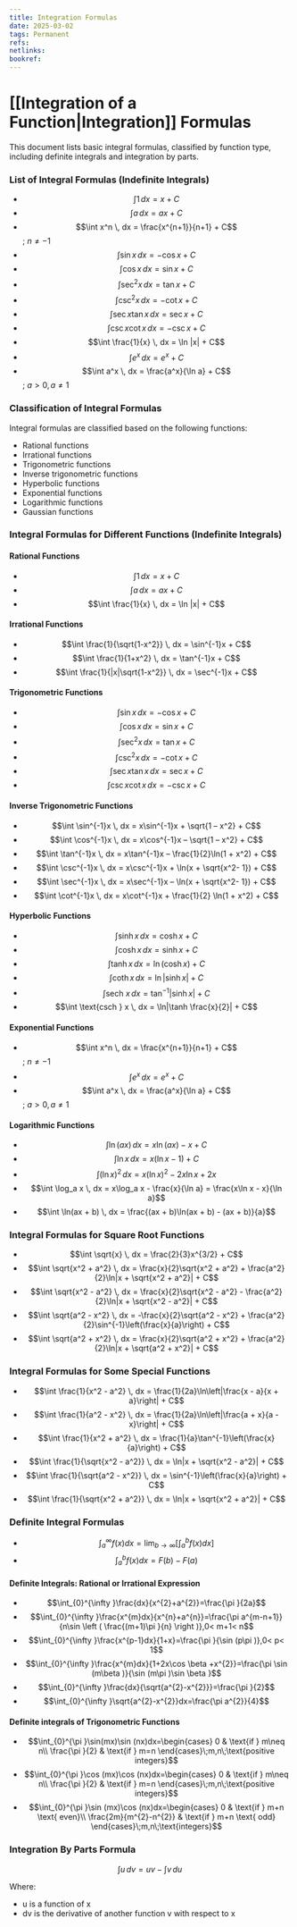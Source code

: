 ```yaml
---
title: Integration Formulas
date: 2025-03-02
tags: Permanent
refs: 
netlinks:
bookref: 
---
```

# [[Integration of a Function|Integration]] Formulas
This document lists basic integral formulas, classified by function type, including definite integrals and integration by parts.

### List of Integral Formulas (Indefinite Integrals)

*   $$\int 1 \, dx = x + C$$
*   $$\int a \, dx = ax + C$$
*   $$\int x^n \, dx = \frac{x^{n+1}}{n+1} + C$$ ; $n \neq -1$
*   $$\int \sin x \, dx = -\cos x + C$$
*   $$\int \cos x \, dx = \sin x + C$$
*   $$\int \sec^2 x \, dx = \tan x + C$$
*   $$\int \csc^2 x \, dx = -\cot x + C$$
*   $$\int \sec x \tan x \, dx = \sec x + C$$
*   $$\int \csc x \cot x \, dx = -\csc x + C$$
*   $$\int \frac{1}{x} \, dx = \ln |x| + C$$
*   $$\int e^x \, dx = e^x + C$$
*   $$\int a^x \, dx = \frac{a^x}{\ln a} + C$$ ; $a > 0, a \neq 1$

### Classification of Integral Formulas

Integral formulas are classified based on the following functions:

*   Rational functions
*   Irrational functions
*   Trigonometric functions
*   Inverse trigonometric functions
*   Hyperbolic functions
*   Exponential functions
*   Logarithmic functions
*   Gaussian functions

### Integral Formulas for Different Functions (Indefinite Integrals)

#### Rational Functions

*   $$\int 1 \, dx = x + C$$
*   $$\int a \, dx = ax + C$$
*   $$\int \frac{1}{x} \, dx = \ln |x| + C$$

#### Irrational Functions

*   $$\int \frac{1}{\sqrt{1-x^2}} \, dx = \sin^{-1}x + C$$
*   $$\int \frac{1}{1+x^2} \, dx = \tan^{-1}x + C$$
*   $$\int \frac{1}{|x|\sqrt{1-x^2}} \, dx = \sec^{-1}x + C$$

#### Trigonometric Functions

*   $$\int \sin x \, dx = -\cos x + C$$
*   $$\int \cos x \, dx = \sin x + C$$
*   $$\int \sec^2 x \, dx = \tan x + C$$
*   $$\int \csc^2 x \, dx = -\cot x + C$$
*   $$\int \sec x \tan x \, dx = \sec x + C$$
*   $$\int \csc x \cot x \, dx = -\csc x + C$$

#### Inverse Trigonometric Functions

*   $$\int \sin^{-1}x \, dx = x\sin^{-1}x + \sqrt{1 – x^2} + C$$
*   $$\int \cos^{-1}x \, dx = x\cos^{-1}x – \sqrt{1 – x^2} + C$$
*   $$\int \tan^{-1}x \, dx = x\tan^{-1}x – \frac{1}{2}\ln(1 + x^2) + C$$
*   $$\int \csc^{-1}x \, dx = x\csc^{-1}x + \ln(x + \sqrt{x^2- 1}) + C$$
*   $$\int \sec^{-1}x \, dx = x\sec^{-1}x – \ln(x + \sqrt{x^2- 1}) + C$$
*   $$\int \cot^{-1}x \, dx = x\cot^{-1}x + \frac{1}{2} \ln(1 + x^2) + C$$

#### Hyperbolic Functions

*   $$\int \sinh x \, dx = \cosh x + C$$
*   $$\int \cosh x \, dx = \sinh x + C$$
*   $$\int \tanh x \, dx = \ln(\cosh x) + C$$
*   $$\int \coth x \, dx = \ln|\sinh x| + C$$
*   $$\int \text{sech }x \, dx = \tan^{-1}|\sinh x| + C$$
*   $$\int \text{csch } x \, dx = \ln|\tanh \frac{x}{2}| + C$$

#### Exponential Functions

*   $$\int x^n \, dx = \frac{x^{n+1}}{n+1} + C$$ ; $n \neq -1$
*   $$\int e^x \, dx = e^x + C$$
*   $$\int a^x \, dx = \frac{a^x}{\ln a} + C$$ ; $a > 0, a \neq 1$

#### Logarithmic Functions

*   $$\int \ln(ax) \, dx = x\ln(ax) - x + C$$
*   $$\int \ln x \, dx = x(\ln x - 1) + C$$
*   $$\int (\ln x)^2 \, dx = x(\ln x)^2 - 2x\ln x + 2x$$
*   $$\int \log_a x \, dx = x\log_a x - \frac{x}{\ln a} = \frac{x\ln x - x}{\ln a}$$
*   $$\int \ln(ax + b) \, dx = \frac{(ax + b)\ln(ax + b) - (ax + b)}{a}$$

### Integral Formulas for Square Root Functions

*   $$\int \sqrt{x} \, dx = \frac{2}{3}x^{3/2} + C$$
*   $$\int \sqrt{x^2 + a^2} \, dx = \frac{x}{2}\sqrt{x^2 + a^2} + \frac{a^2}{2}\ln|x + \sqrt{x^2 + a^2}| + C$$
*   $$\int \sqrt{x^2 - a^2} \, dx = \frac{x}{2}\sqrt{x^2 - a^2} - \frac{a^2}{2}\ln|x + \sqrt{x^2 - a^2}| + C$$
*   $$\int \sqrt{a^2 - x^2} \, dx = -\frac{x}{2}\sqrt{a^2 - x^2} + \frac{a^2}{2}\sin^{-1}\left(\frac{x}{a}\right) + C$$
*   $$\int \sqrt{a^2 + x^2} \, dx = \frac{x}{2}\sqrt{a^2 + x^2} + \frac{a^2}{2}\ln|x + \sqrt{a^2 + x^2}| + C$$

### Integral Formulas for Some Special Functions

*   $$\int \frac{1}{x^2 - a^2} \, dx = \frac{1}{2a}\ln\left|\frac{x - a}{x + a}\right| + C$$
*   $$\int \frac{1}{a^2 - x^2} \, dx = \frac{1}{2a}\ln\left|\frac{a + x}{a - x}\right| + C$$
*   $$\int \frac{1}{x^2 + a^2} \, dx = \frac{1}{a}\tan^{-1}\left(\frac{x}{a}\right) + C$$
*   $$\int \frac{1}{\sqrt{x^2 - a^2}} \, dx = \ln|x + \sqrt{x^2 - a^2}| + C$$
*   $$\int \frac{1}{\sqrt{a^2 - x^2}} \, dx = \sin^{-1}\left(\frac{x}{a}\right) + C$$
*   $$\int \frac{1}{\sqrt{x^2 + a^2}} \, dx = \ln|x + \sqrt{x^2 + a^2}| + C$$

### Definite Integral Formulas

*   $$\int_{a}^{\infty}f(x)dx=\lim_{b\rightarrow \infty}\left [ \int_{a}^{b}f(x)dx\right ]$$
*   $$\int_{a}^{b}f(x)dx=F(b)-F(a)$$

#### Definite Integrals: Rational or Irrational Expression

*   $$\int_{0}^{\infty }\frac{dx}{x^{2}+a^{2}}=\frac{\pi }{2a}$$
*   $$\int_{0}^{\infty }\frac{x^{m}dx}{x^{n}+a^{n}}=\frac{\pi a^{m-n+1}}{n\sin \left ( \frac{(m+1)\pi }{n} \right )},0< m+1< n$$
*   $$\int_{0}^{\infty }\frac{x^{p-1}dx}{1+x}=\frac{\pi }{\sin (p\pi )},0< p< 1$$
*   $$\int_{0}^{\infty }\frac{x^{m}dx}{1+2x\cos \beta +x^{2}}=\frac{\pi \sin (m\beta )}{\sin (m\pi )\sin \beta }$$
*   $$\int_{0}^{\infty }\frac{dx}{\sqrt{a^{2}-x^{2}}}=\frac{\pi }{2}$$
*   $$\int_{0}^{\infty }\sqrt{a^{2}-x^{2}}dx=\frac{\pi a^{2}}{4}$$

#### Definite integrals of Trigonometric Functions

-   $$\int_{0}^{\pi }\sin(mx)\sin (nx)dx=\begin{cases} 0 & \text{if } m\neq n\\ \frac{\pi }{2} & \text{if } m=n \end{cases}\;m,n\;\text{positive integers}$$ 
-   $$\int_{0}^{\pi }\cos (mx)\cos (nx)dx=\begin{cases} 0 & \text{if } m\neq n\\ \frac{\pi }{2} & \text{if } m=n \end{cases}\;m,n\;\text{positive integers}$$
-   $$\int_{0}^{\pi }\sin (mx)\cos (nx)dx=\begin{cases} 0 & \text{if } m+n \text{ even}\\ \frac{2m}{m^{2}-n^{2}} & \text{if } m+n \text{ odd} \end{cases}\;m,n\;\text{integers}$$


### Integration By Parts Formula

$$\int u \, dv = uv - \int v \, du$$


Where:
* u is a function of x
* dv is the derivative of another function v with respect to x
